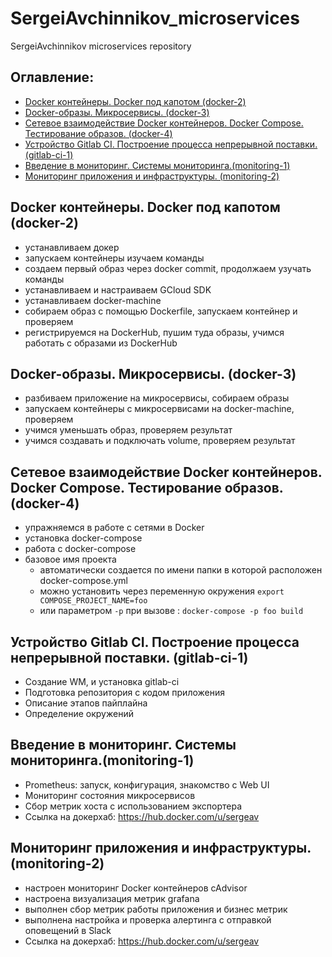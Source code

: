 # SergeiAvchinnikov_microservices
SergeiAvchinnikov microservices repository
## **Оглавление:**
- [Docker контейнеры. Docker под капотом (docker-2)](#docker-2)
- [Docker-образы. Микросервисы. (docker-3)](#docker-3)
- [Сетевое взаимодействие Docker контейнеров. Docker Compose. Тестирование образов. (docker-4)](#docker-4)
- [Устройство Gitlab CI. Построение процесса непрерывной поставки. (gitlab-ci-1)](#gitlab-ci-1)
- [Введение в мониторинг. Системы мониторинга.(monitoring-1)](#monitoring-1)
- [Мониторинг приложения и инфраструктуры. (monitoring-2)](#monitoring-2)

## <a name="docker-2"></a>Docker контейнеры. Docker под капотом (docker-2)
+ устанавливаем докер
+ запускаем контейнеры изучаем команды
+ создаем первый образ через docker commit, продолжаем узучать команды
+ устанавливаем и настраиваем GCloud SDK
+ устанавливаем docker-machine
+ собираем образ с помощью Dockerfile, запускаем контейнер и проверяем
+ регистрируемся на DockerHub, пушим туда образы, учимся работать с образами из DockerHub

## <a name="docker-3"></a>Docker-образы. Микросервисы. (docker-3)
+ разбиваем приложение на микросервисы, собираем образы
+ запускаем контейнеры с микросервисами на docker-machine, проверяем
+ учимся уменьшать образ, проверяем результат
+ учимся создавать и подключать volume, проверяем результат

## <a name="docker-4"></a>Сетевое взаимодействие Docker контейнеров. Docker Compose. Тестирование образов. (docker-4)
+ упражняемся в работе с сетями в Docker
+ установка docker-compose
+ работа с docker-compose
+ базовое имя проекта
  + автоматически создается по имени папки в которой расположен docker-compose.yml
  + можно установить через  переменную окружения `export COMPOSE_PROJECT_NAME=foo`
  + или параметром `-p` при вызове : `docker-compose -p foo build`

## <a name="gitlab-ci-1"></a>Устройство Gitlab CI. Построение процесса непрерывной поставки. (gitlab-ci-1)
+ Создание WM, и установка gitlab-ci
+ Подготовка репозитория с кодом приложения
+ Описание этапов пайплайна
+ Определение окружений

## <a name="monitoring-1"></a>Введение в мониторинг. Системы мониторинга.(monitoring-1)
+ Prometheus: запуск, конфигурация, знакомство с Web UI
+ Мониторинг состояния микросервисов
+ Сбор метрик хоста с использованием экспортера 
+ Ссылка на докерхаб: https://hub.docker.com/u/sergeav

## <a name="monitoring-2"></a>Мониторинг приложения и инфраструктуры. (monitoring-2)
+ настроен мониторинг Docker контейнеров cAdvisor
+ настроена визуализация метрик  grafana
+ выполнен сбор метрик работы приложения и бизнес метрик
+ выполнена настройка и проверка алертинга с отправкой оповещений в Slack
+ Ссылка на докерхаб: https://hub.docker.com/u/sergeav

